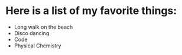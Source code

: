 # Here is a list of my favorite things:
- Long walk on the beach
- Disco dancing
- Code
- Physical Chemistry
